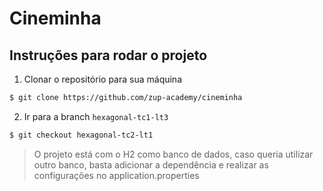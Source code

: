 # Cineminha

## Instruções para rodar o projeto

1. Clonar o repositório para sua máquina

```sh 
$ git clone https://github.com/zup-academy/cineminha
```

2. Ir para a branch `hexagonal-tc1-lt3`

```sh
$ git checkout hexagonal-tc2-lt1
```

> O projeto está com o H2 como banco de dados, caso queria utilizar outro banco, basta adicionar a dependência e realizar as configurações no application.properties
